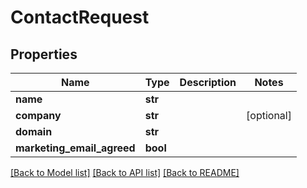# ContactRequest

## Properties
Name | Type | Description | Notes
------------ | ------------- | ------------- | -------------
**name** | **str** |  | 
**company** | **str** |  | [optional] 
**domain** | **str** |  | 
**marketing_email_agreed** | **bool** |  | 

[[Back to Model list]](../README.md#documentation-for-models) [[Back to API list]](../README.md#documentation-for-api-endpoints) [[Back to README]](../README.md)

